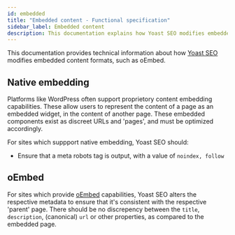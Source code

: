 ```yaml
---
id: embedded
title: "Embedded content - Functional specification"
sidebar_label: Embedded content
description: This documentation explains how Yoast SEO modifies embedded content formats.
---
```

This documentation provides technical information about how [Yoast SEO](https://yoast.com/wordpress/plugins/seo/) modifies embedded content formats, such as oEmbed.

## Native embedding
Platforms like WordPress often support proprietory content embedding capabilities. These allow users to represent the content of a page as an embedded widget, in the content of another page.
These embedded components exist as discreet URLs and 'pages', and must be optimized accordingly.

For sites which suppport native embedding, Yoast SEO should:

* Ensure that a meta robots tag is output, with a value of `noindex, follow`

## oEmbed
For sites which provide [oEmbed](https://oembed.com/) capabilities, Yoast SEO alters the respective metadata to ensure that it's consistent with the respective 'parent' page. There should be no discrepency between the `title`, `description`, (canonical) `url` or other properties, as compared to the embedded page. 

